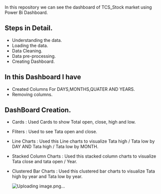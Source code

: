 In this repository we can see the dashboard of TCS_Stock market using Power Bi Dashboard.

## Steps in Detail.

* Understanding the data.
* Loading the data.
* Data Cleaning.
* Data pre-processing.
* Creating Dashboard.

## In this Dashboard I have 
* Created Columns For DAYS,MONTHS,QUATER AND YEARS.
* Removing columns.

## DashBoard Creation.
* Cards : Used Cards to show Total open, close, high and low.
* Fliters : Used to see Tata  open and close.
* Line Charts : Used this Line charts to visualize Tata high / Tata low by DAY AND Tata high / Tata low by MONTH.
* Stacked Column Charts : Used this stacked column charts to visualize Tata close and tata open / Year.
* Clustered Bar Charts : Used this clustered bar charts to visualize Tata high by year and Tata low by year.

  ![Uploading image.png…]()
